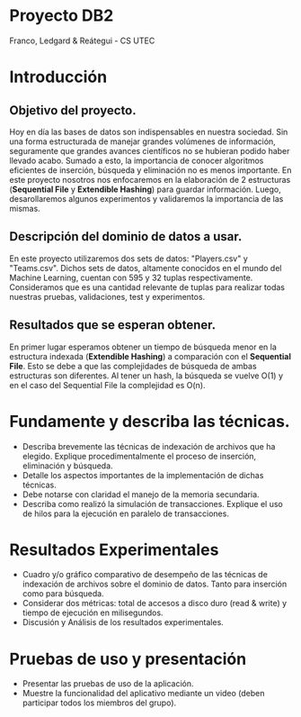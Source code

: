# Proyecto DB2
Franco, Ledgard & Reátegui - CS UTEC

# Introducción
## Objetivo del proyecto.

Hoy en día las bases de datos son indispensables en nuestra sociedad. Sin una forma estructurada de manejar grandes volúmenes de información, seguramente que grandes avances científicos no se hubieran podido haber llevado acabo. Sumado a esto, la importancia de conocer algoritmos eficientes de inserción, búsqueda y eliminación no es menos importante. En este proyecto nosotros nos enfocaremos en la elaboración de 2 estructuras (**Sequential File** y **Extendible Hashing**) para guardar información. Luego, desarollaremos algunos experimentos y validaremos la importancia de las mismas. 

## Descripción del dominio de datos a usar.

En este proyecto utilizaremos dos sets de datos: "Players.csv" y "Teams.csv". Dichos sets de datos, altamente conocidos en el mundo del Machine Learning, cuentan con 595 y 32 tuplas respectivamente. Consideramos que es una cantidad relevante de tuplas para realizar todas nuestras pruebas, validaciones, test y experimentos. 

## Resultados que se esperan obtener.

En primer lugar esperamos obtener un tiempo de búsqueda menor en la estructura indexada (**Extendible Hashing**) a comparación con el **Sequential File**. Esto se debe a que las complejidades de búsqueda de ambas estructuras son diferentes. Al tener un hash, la búsqueda se vuelve O(1) y en el caso del Sequential File la complejidad es O(n).

# Fundamente y describa las técnicas.

- Describa brevemente las técnicas de indexación de archivos que ha elegido. Explique procedimentalmente el proceso de inserción, eliminación y búsqueda.
- Detalle los aspectos importantes de la implementación de dichas técnicas.
- Debe notarse con claridad el manejo de la memoria secundaria.
- Describa como realizó la simulación de transacciones. Explique el uso de hilos para la ejecución en paralelo de transacciones.

# Resultados Experimentales
- Cuadro y/o gráfico comparativo de desempeño de las técnicas de indexación de archivos sobre el dominio de datos. Tanto para inserción como para búsqueda.
- Considerar dos métricas: total de accesos a disco duro (read & write) y tiempo de ejecución en milisegundos.
- Discusión y Análisis de los resultados experimentales.

# Pruebas de uso y presentación

- Presentar las pruebas de uso de la aplicación.
- Muestre la funcionalidad del aplicativo mediante un video (deben participar todos los
miembros del grupo).